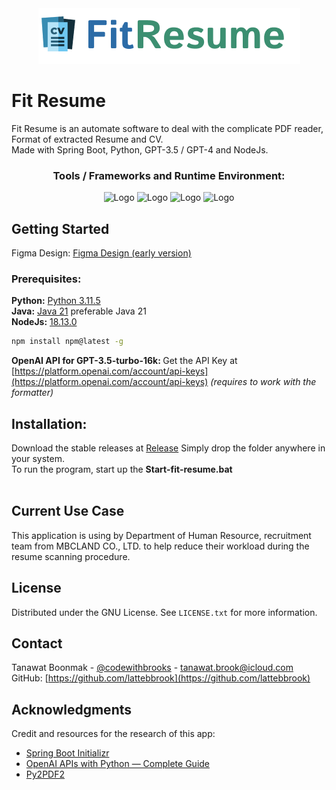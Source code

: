 <!-- PROJECT LOGO -->
<div align="center">
  <a href="https://github.com/lattebbrook/fit-resume/blob/main/brand-logo.png">
    <img src="brand-logo.png" alt="Logo" width="419" height="89">
  </a>
</div>

# Fit Resume
Fit Resume is an automate software to deal with the complicate PDF reader, Format of extracted Resume and CV. <br>Made with Spring Boot, Python, GPT-3.5 / GPT-4 and NodeJs.<br>

<div align="center">
    <h3>Tools / Frameworks and Runtime Environment: </h3>
    <img src="https://miro.medium.com/v2/resize:fit:600/1*V_Kow-0oz7yzfDLc_AMYcg.png" alt="Logo" width="250" height="125">
    <img src="https://upload.wikimedia.org/wikipedia/commons/thumb/c/c3/Python-logo-notext.svg/640px-Python-logo-notext.svg.png" alt="Logo" width="100" height="100">
    <img src="https://upload.wikimedia.org/wikipedia/commons/d/d9/Node.js_logo.svg" alt="Logo" width="150" height="150"">
    <img src="https://static-00.iconduck.com/assets.00/openai-icon-505x512-pr6amibw.png" alt="Logo" width="100" height="100">
</div>

<!-- GETTING STARTED -->
## Getting Started

Figma Design: <a href="https://www.figma.com/file/sX8Hc9fUh13t7CgFVf4FbC/fit-resume-FE?type=design&node-id=0%3A1&mode=design&t=ezcKQp9QCtOBvzZq-1"> Figma Design (early version) </a>

### Prerequisites:

<b>Python:</b> <a href="">Python 3.11.5</a><br>
<b>Java:</b> <a href="">Java 21</a> preferable Java 21<br> 
<b>NodeJs:</b> <a href="">18.13.0</a><br>

  ```sh
  npm install npm@latest -g
  ```
<b> OpenAI API for GPT-3.5-turbo-16k: </b> Get the API Key at [https://platform.openai.com/account/api-keys](https://platform.openai.com/account/api-keys) <i>(requires to work with the formatter)</i>
## Installation:
Download the stable releases at <a href="https://github.com/lattebbrook/fit-resume/releases">Release</a>
Simply drop the folder anywhere in your system. <br>
To run the program, start up the <b>Start-fit-resume.bat</b><br> <br>

<!-- USER -->
## Current Use Case
This application is using by Department of Human Resource, recruitment team from MBCLAND CO., LTD. to help reduce their workload during the resume scanning procedure.

<!-- LICENSE -->
## License

Distributed under the GNU License. See `LICENSE.txt` for more information.

<!-- CONTACT -->
## Contact

Tanawat Boonmak - [@codewithbrooks](https://x.com/codewithbrooks) - tanawat.brook@icloud.com <br>
GitHub: [https://github.com/lattebbrook](https://github.com/lattebbrook)<br>


<!-- ACKNOWLEDGMENTS -->
## Acknowledgments

Credit and resources for the research of this app:
* [Spring Boot Initializr](https://start.spring.io/)
* [OpenAI APIs with Python — Complete Guide](https://medium.com/@marc.bolle/openai-apis-with-python-complete-guide-d933fb770f95)
* [Py2PDF2](https://pypdf2.readthedocs.io/en/3.0.0/)

